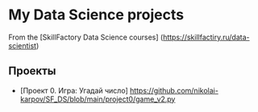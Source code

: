 # My Data Science projects
From the [SkillFactory Data Science courses] (https://skillfactiry.ru/data-scientist)

## Проекты

* [Проект 0. Игра: Угадай число] https://github.com/nikolai-karpov/SF_DS/blob/main/project0/game_v2.py
